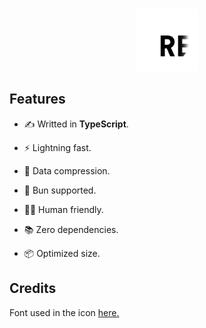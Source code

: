 <div align="center">
	<br />
	<p>
		<img src="https://raw.githubusercontent.com/theMarzon/re.bowl/main/assets/icon.svg" width="100" /></a>
	</p>
</div>

## Features

- ✍ Writted in **TypeScript**.

- ⚡️ Lightning fast.

- 🧶 Data compression.

- 🥧 Bun supported.

- 🧘🏻 Human friendly.

- 📚 Zero dependencies.

- 📦 Optimized size.

## Credits

Font used in the icon [here.](https://www.jetbrains.com/lp/mono)
